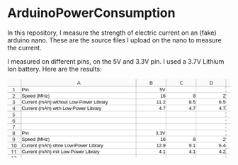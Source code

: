 # ArduinoPowerConsumption

In this repository, I measure the strength of electric current on an (fake) arduino nano. These are the source files I upload on the nano to measure the current.

I measured on different pins, on the 5V and 3.3V pin. I used a 3.7V Lithium Ion battery. Here are the results:

![Measure](img/measure.png)
